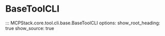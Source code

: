 # BaseToolCLI

::: MCPStack.core.tool.cli.base.BaseToolCLI
    options:
      show_root_heading: true
      show_source: true
